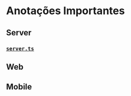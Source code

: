 # Anotações Importantes

## Server

### [`server.ts`](../../server/src/server.ts)

## Web

## Mobile
